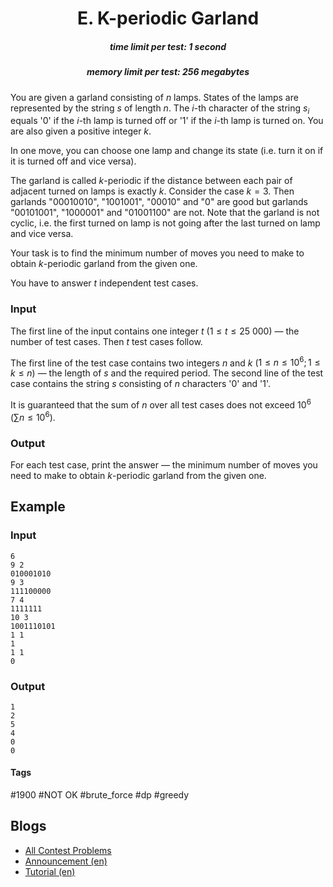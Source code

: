 <h1 style='text-align: center;'> E. K-periodic Garland</h1>

<h5 style='text-align: center;'>time limit per test: 1 second</h5>
<h5 style='text-align: center;'>memory limit per test: 256 megabytes</h5>

You are given a garland consisting of $n$ lamps. States of the lamps are represented by the string $s$ of length $n$. The $i$-th character of the string $s_i$ equals '0' if the $i$-th lamp is turned off or '1' if the $i$-th lamp is turned on. You are also given a positive integer $k$.

In one move, you can choose one lamp and change its state (i.e. turn it on if it is turned off and vice versa).

The garland is called $k$-periodic if the distance between each pair of adjacent turned on lamps is exactly $k$. Consider the case $k=3$. Then garlands "00010010", "1001001", "00010" and "0" are good but garlands "00101001", "1000001" and "01001100" are not. Note that the garland is not cyclic, i.e. the first turned on lamp is not going after the last turned on lamp and vice versa.

Your task is to find the minimum number of moves you need to make to obtain $k$-periodic garland from the given one.

You have to answer $t$ independent test cases.

### Input

The first line of the input contains one integer $t$ ($1 \le t \le 25~ 000$) — the number of test cases. Then $t$ test cases follow.

The first line of the test case contains two integers $n$ and $k$ ($1 \le n \le 10^6; 1 \le k \le n$) — the length of $s$ and the required period. The second line of the test case contains the string $s$ consisting of $n$ characters '0' and '1'.

It is guaranteed that the sum of $n$ over all test cases does not exceed $10^6$ ($\sum n \le 10^6$).

### Output

For each test case, print the answer — the minimum number of moves you need to make to obtain $k$-periodic garland from the given one.

## Example

### Input


```text
6
9 2
010001010
9 3
111100000
7 4
1111111
10 3
1001110101
1 1
1
1 1
0
```
### Output


```text
1
2
5
4
0
0
```


#### Tags 

#1900 #NOT OK #brute_force #dp #greedy 

## Blogs
- [All Contest Problems](../Codeforces_Round_642_(Div._3).md)
- [Announcement (en)](../blogs/Announcement_(en).md)
- [Tutorial (en)](../blogs/Tutorial_(en).md)

